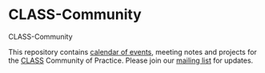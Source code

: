 # CLASS-Community
CLASS-Community

This repository contains [calendar of events](./2022-calendar.md), meeting notes and projects for the [CLASS](https://internet2.edu/cloud/cloud-learning-and-skills-sessions/) Community of Practice. Please join our [mailing list](https://lists.internet2.edu/sympa/info/class-community) for updates.

